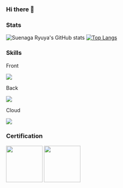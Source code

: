 ### Hi there 👋

### Stats
![Suenaga Ryuya's GitHub stats](https://github-readme-stats.vercel.app/api?username=Suenaga-Ryuya&show_icons=true&theme=radical)
[![Top Langs](https://github-readme-stats.vercel.app/api/top-langs/?username=Suenaga-Ryuya&hide_progress=false)](https://github.com/anuraghazra/github-readme-stats)

### Skills
<p align="left">
  <p>Front</p>
  <a href="https://skillicons.dev">
    <img src="https://skillicons.dev/icons?i=html,css,js&perline=4" />
  </a>
</p>
<p align="left">
  <p>Back</p>
  <a href="https://skillicons.dev">
    <img src="https://skillicons.dev/icons?i=php,python&perline=3" />
  </a>
</p>
<p align="left">
  <p>Cloud</p>
  <a href="https://skillicons.dev">
    <img src="https://skillicons.dev/icons?i=aws&perline=3" />
  </a>
</p>

### Certification
<span>
  <img width="100px" height="100px" src="https://images.credly.com/images/3599ecf5-baa4-4b3d-87b4-501a48a125c9/Japan_Silver_Java_SE_Programmer_Badge__1_.png">
  <img width="100px" height="100px" src="https://images.credly.com/images/00634f82-b07f-4bbd-a6bb-53de397fc3a6/image.png">
</span>

